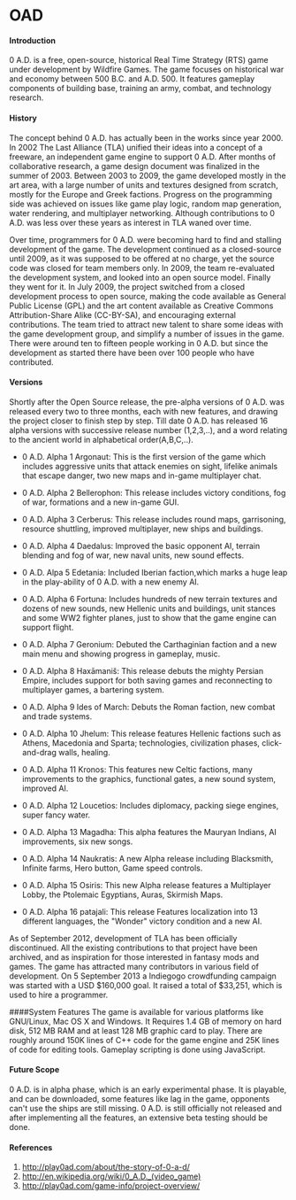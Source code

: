 OAD
=======

#### Introduction 	
0 A.D. is a free, open-source, historical Real Time Strategy (RTS) game under development by Wildfire Games. The game focuses on historical war and economy between 500 B.C. and A.D. 500. It features gameplay components of building base, training an army, combat, and technology research.

#### History
The concept behind 0 A.D. has actually been in the works since year 2000. In 2002 The Last Alliance (TLA) unified their ideas into a concept of a freeware, an independent game engine to support 0 A.D. After months of collaborative research, a game design document was finalized in the summer of 2003. Between 2003 to 2009, the game developed mostly in the art area, with a large number of units and textures designed from scratch, mostly for the Europe and Greek factions. Progress on the programming side was achieved on issues like game play logic, random map generation, water rendering, and multiplayer networking. Although contributions to 0 A.D. was less over these years as interest in TLA waned over time.

Over time, programmers for 0 A.D. were becoming hard to find and stalling development of the game. The development continued as a closed-source until 2009, as it was supposed to be offered at no charge, yet the source code was closed for team members only. In 2009, the team re-evaluated the development system, and looked into an open source model. Finally they went for it. In July 2009, the project switched from a closed development process to open source, making the code available as General Public License (GPL) and the art content available as Creative Commons Attribution-Share Alike (CC-BY-SA), and encouraging external contributions. The team tried to attract new talent to share some ideas with the game development group, and simplify a number of issues in the game. There were around ten to fifteen people working in 0 A.D. but since the development as started there have been over 100 people who have contributed.

#### Versions
Shortly after the Open Source release, the pre-alpha versions of 0 A.D. was released every two to three months, each with new features, and drawing the project closer to finish step by step. Till date 0 A.D. has released 16 alpha versions with successive release number (1,2,3,..), and a word relating to the ancient world in alphabetical order(A,B,C,..).

- 0 A.D. Alpha 1 Argonaut: This is the first version of the game which includes  aggressive units that attack enemies on sight, lifelike animals that escape danger, two new maps and in-game multiplayer chat.

- 0 A.D. Alpha 2 Bellerophon: This release includes victory conditions, fog of war, formations and a new in-game GUI.

- 0 A.D. Alpha 3 Cerberus: This release includes round maps, garrisoning, resource shuttling, improved multiplayer, new ships and buildings.

- 0 A.D. Alpha 4 Daedalus: Improved the basic opponent AI, terrain blending and fog of war, new naval units, new sound effects.

- 0 A.D. Alpa 5 Edetania: Included Iberian faction,which marks a huge leap in the play-ability of 0 A.D. with a new enemy AI.

- 0 A.D. Alpha 6 Fortuna: Includes hundreds of new terrain textures and dozens of new sounds, new Hellenic units and buildings, unit stances and some WW2 fighter planes, just to show that the game engine can support flight.

- 0 A.D. Alpha 7 Geronium: Debuted the Carthaginian faction and a new main menu and showing progress in gameplay, music.

- 0 A.D. Alpha 8 Haxāmaniš: This release debuts the mighty Persian Empire, includes support for both saving games and reconnecting to multiplayer games, a bartering system.

- 0 A.D. Alpha 9 Ides of March: Debuts the Roman faction, new combat and trade systems.

- 0 A.D. Alpha 10 Jhelum: This release features Hellenic factions such as Athens, Macedonia and Sparta; technologies, civilization phases, click-and-drag walls, healing.

- 0 A.D. Alpha 11 Kronos: This features new Celtic factions, many improvements to the graphics, functional gates, a new sound system, improved AI.

- 0 A.D. Alpha 12 Loucetios: Includes diplomacy, packing siege engines, super fancy water. 

- 0 A.D. Alpha 13 Magadha: This alpha features the Mauryan Indians, AI improvements, six new songs.

- 0 A.D. Alpha 14 Naukratis: A new Alpha release including Blacksmith, Infinite farms, Hero button, Game speed controls. 

- 0 A.D. Alpha 15 Osiris: This new Alpha release features a Multiplayer Lobby, the Ptolemaic Egyptians, Auras, Skirmish Maps.

- 0 A.D. Alpha 16 patajali: This release Features localization into 13 different languages, the "Wonder" victory condition and a new AI.

As of September 2012, development of TLA has been officially discontinued. All the existing contributions to that project have been archived, and as inspiration for those interested in fantasy mods and games. The game has attracted many contributors in various field of development. On 5 September 2013 a Indiegogo crowdfunding campaign was started with a USD $160,000 goal. It raised a total of $33,251, which is used to hire a programmer.

####System Features
The game is available for various platforms like GNU/Linux, Mac OS X and Windows. It Requires 1.4 GB of memory on hard disk, 512 MB RAM and at least 128 MB graphic card to play. There are roughly around 150K lines of C++ code for the game engine and 25K lines of code for editing tools. Gameplay scripting is done using JavaScript. 

#### Future Scope
 0 A.D. is in alpha phase, which is an early experimental phase. It is playable, and can be downloaded, some features like lag in the game, opponents can't use the ships are still missing. 0 A.D. is still officially not released and after implementing all the features, an extensive beta testing should be done.

#### References
1.	http://play0ad.com/about/the-story-of-0-a-d/
2.	http://en.wikipedia.org/wiki/0_A.D._(video_game)
3.	http://play0ad.com/game-info/project-overview/
